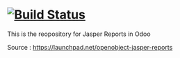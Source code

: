 [![Build Status](https://travis-ci.org/JayVora-SerpentCS/Jasperv8.svg?branch=8.0)](https://travis-ci.org/JayVora-SerpentCS/Jasperv8)
========

This is the reopository for Jasper Reports in Odoo

Source : https://launchpad.net/openobject-jasper-reports
